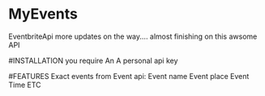 # MyEvents
EventbriteApi
more updates on the way....
almost finishing on this awsome API

#INSTALLATION
you require An A personal api key

#FEATURES
Exact events from Event api:
 Event name
 Event place
 Event Time
 ETC


